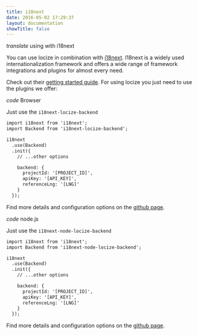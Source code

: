 ```yaml
---
title: i18next
date: 2016-05-02 17:29:37
layout: documentation
showTitle: false
---
```


<p class="headline"><i class="material-icons">translate</i> using with i18next</p>

You can use locize in combination with [i18next](http://i18next.com). I18next is a widely used internationalization framework and offers a wide range of framework integrations and plugins for almost every need.

Check out their [getting started guide](http://i18next.com/docs/). For using locize you just need to use the plugins we offer:

<p class="headline extra-margin"><i class="material-icons">code</i> Browser</p>

Just use the `i18next-locize-backend`

```html
import i18next from 'i18next';
import Backend from 'i18next-locize-backend';

i18next
  .use(Backend)
  .init({
    // ...other options

    backend: {
      projectId: '[PROJECT_ID]',
      apiKey: '[API_KEY]',
      referenceLng: '[LNG]'
    }
  });
```

Find more details and configuration options on the [github page](https://github.com/locize/i18next-locize-backend).

<p class="headline extra-margin"><i class="material-icons">code</i> node.js</p>

Just use the `i18next-node-locize-backend`

```html
import i18next from 'i18next';
import Backend from 'i18next-node-locize-backend';

i18next
  .use(Backend)
  .init({
    // ...other options

    backend: {
      projectId: '[PROJECT_ID]',
      apiKey: '[API_KEY]',
      referenceLng: '[LNG]'
    }
  });
```

Find more details and configuration options on the [github page](https://github.com/locize/i18next-node-locize-backend).
